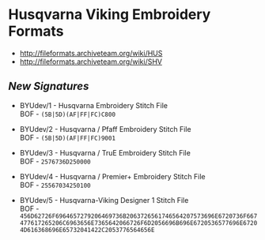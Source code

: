 # Husqvarna Viking Embroidery Formats
- http://fileformats.archiveteam.org/wiki/HUS
- http://fileformats.archiveteam.org/wiki/SHV

## *New Signatures*

- BYUdev/1 - Husqvarna Embroidery Stitch File\
BOF - ```(5B|5D)(AF|FF|FC)C800```

- BYUdev/2 - Husqvarna / Pfaff Embroidery Stitch File\
BOF - ```(5B|5D)(AF|FF|FC)9001```

- BYUdev/3 - Husqvarna / TruE Embroidery Stitch File\
BOF - ```2576736D250000```

- BYUdev/4 - Husqvarna / Premier+ Embroidery Stitch File\
BOF - ```25567034250100```

- BYUdev/5 - Husqvarna-Viking Designer 1 Stitch File\
BOF - ```456D62726F6964657279206469736B2063726561746564207573696E6720736F667477617265206C6963656E7365642066726F6D2056696B696E6720536577696E67204D616368696E65732041422C2053776564656E```